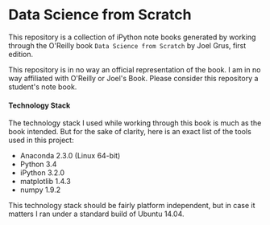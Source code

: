 # Data Science from Scratch

This repository is a collection of iPython note books generated by working through the O'Reilly book `Data Science from Scratch` by Joel Grus, first edition.

This repository is in no way an official representation of the book. I am in no way affiliated with O'Reilly or Joel's Book. Please consider this repository a student's note book.

#### Technology Stack
 
The technology stack I used while working through this book is much as the book intended. But for the sake of clarity, here is an exact list of the tools used in this project:

 * Anaconda 2.3.0 (Linux 64-bit)
 * Python 3.4
 * iPython 3.2.0
 * matplotlib 1.4.3
 * numpy 1.9.2

This technology stack should be fairly platform independent, but in case it matters I ran under a standard build of Ubuntu 14.04.
